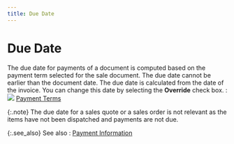 ```yaml
---
title: Due Date
---
```


# Due Date 


The due date for payments of a document  is computed based on the payment term selected for the sale document.  The due date cannot be earlier than the document date. The due date is  calculated from the date of the invoice. You can change this date by selecting  the **Override** check box.
: ![]({{site.sp_baseurl}}/img/lens.gif) [Payment  Terms]({{site.sc_chm}}/options/payment-information/payment-terms/payment_terms.html)


{:.note}
The due date for a sales quote or a sales order is not  relevant as the items have not been dispatched and payments are not due.


{:.see_also}
See also
: [Payment  Information]({{site.sp_baseurl}}/sales-docs/docs-profile/contents/tab-details/details/pmnt/payment_information_sales_document_content.html)
